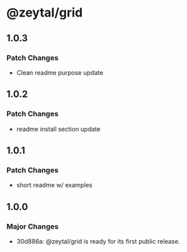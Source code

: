 # @zeytal/grid

## 1.0.3

### Patch Changes

- Clean readme purpose update

## 1.0.2

### Patch Changes

- readme install section update

## 1.0.1

### Patch Changes

- short readme w/ examples

## 1.0.0

### Major Changes

- 30d886a: @zeytal/grid is ready for its first public release.
